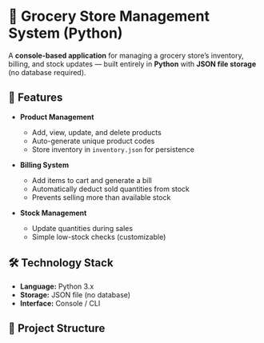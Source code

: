  # 🛒 Grocery Store Management System (Python)

A **console-based application** for managing a grocery store’s inventory, billing, and stock updates — built entirely in **Python** with **JSON file storage** (no database required).

## 📌 Features

- **Product Management**  
  - Add, view, update, and delete products  
  - Auto-generate unique product codes  
  - Store inventory in `inventory.json` for persistence

- **Billing System**  
  - Add items to cart and generate a bill  
  - Automatically deduct sold quantities from stock  
  - Prevents selling more than available stock

- **Stock Management**  
  - Update quantities during sales  
  - Simple low-stock checks (customizable)

## 🛠 Technology Stack
- **Language:** Python 3.x
- **Storage:** JSON file (no database)
- **Interface:** Console / CLI

## 📂 Project Structure
